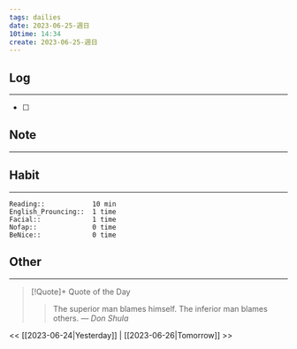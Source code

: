 ```yaml
---
tags: dailies  
date: 2023-06-25-週日
10time: 14:34
create: 2023-06-25-週日
---
```


## Log
---
- [ ] 

## Note
---

## Habit
---
```
Reading::            10 min
English_Prouncing::  1 time
Facial::             1 time
Nofap::              0 time
BeNice::             0 time

```
## Other
---

> [!Quote]+ Quote of the Day
> > The superior man blames himself. The inferior man blames others.
> — <cite>Don Shula</cite>

<< [[2023-06-24|Yesterday]] | [[2023-06-26|Tomorrow]] >>